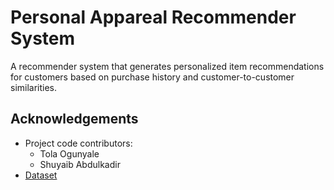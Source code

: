 
# Personal Appareal Recommender System

A recommender system that generates personalized item recommendations for customers based on purchase history and customer-to-customer similarities. 


## Acknowledgements
 - Project code contributors:
    - Tola Ogunyale
    - Shuyaib Abdulkadir
 - [Dataset](https://www.kaggle.com/competitions/h-and-m-personalized-fashion-recommendations/overview)

